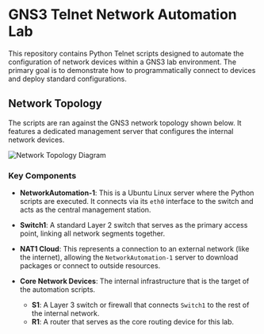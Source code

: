 # GNS3 Telnet Network Automation Lab

This repository contains Python Telnet scripts designed to automate the configuration of network devices within a GNS3 lab environment. The primary goal is to demonstrate how to programmatically connect to devices and deploy standard configurations.

## Network Topology

The scripts are ran against the GNS3 network topology shown below. It features a dedicated management server that configures the internal network devices.

![Network Topology Diagram](https://github.com/user-attachments/assets/1a84e80e-c4e2-45fb-9bb5-5efcdaa8e517)

### Key Components

*   **NetworkAutomation-1**: This is a Ubuntu Linux server where the Python scripts are executed. It connects via its `eth0` interface to the switch and acts as the central management station.

*   **Switch1**: A standard Layer 2 switch that serves as the primary access point, linking all network segments together.

*   **NAT1 Cloud**: This represents a connection to an external network (like the internet), allowing the `NetworkAutomation-1` server to download packages or connect to outside resources.

*   **Core Network Devices**: The internal infrastructure that is the target of the automation scripts.
    *   **S1**: A Layer 3 switch or firewall that connects `Switch1` to the rest of the internal network.
    *   **R1**: A router that serves as the core routing device for this lab.
